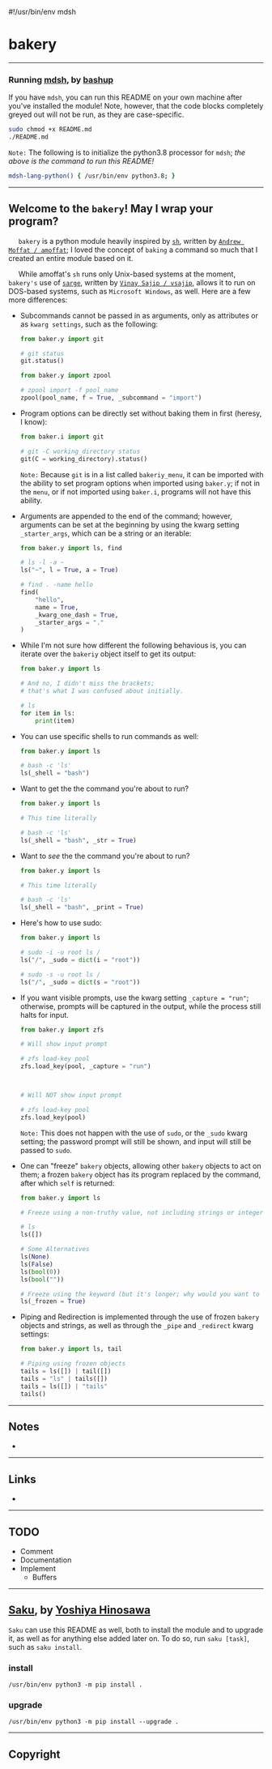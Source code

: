 #!/usr/bin/env mdsh
# bakery

***

### Running [mdsh](https://github.com/bashup/mdsh), by [bashup](https://github.com/bashup)

If you have `mdsh`, you can run this README on your own machine after you've installed the module! Note, however, that the code blocks completely greyed out will not be run, as they are case-specific.
```bash !
sudo chmod +x README.md
./README.md
```

`Note:` The following is to initialize the python3.8 processor for `mdsh`; *the above is the command to run this README!*
```bash @mdsh
mdsh-lang-python() { /usr/bin/env python3.8; }
```

***

## Welcome to the `bakery`! May I wrap your program?

&nbsp;&nbsp;&nbsp;&nbsp; `bakery` is a python module heavily inspired by [`sh`](https://amoffat.github.io/sh/), written by [`Andrew Moffat / amoffat`](https://github.com/amoffat); I loved the concept of `baking` a command so much that I created an entire module based on it.

&nbsp;&nbsp;&nbsp;&nbsp; While amoffat's `sh` runs only Unix-based systems at the moment, `bakery's` use of [`sarge`](https://sarge.readthedocs.io/en/latest/), written by [`Vinay Sajip / vsajip`](https://github.com/vsajip), allows it to run on DOS-based systems, such as `Microsoft Windows`, as well. Here are a few more differences:
* Subcommands cannot be passed in as arguments, only as attributes or as `kwarg settings`, such as the following:
    ```python
    from baker.y import git

    # git status
    git.status()
    ```

    ```python !
    from baker.y import zpool

    # zpool import -f pool_name
    zpool(pool_name, f = True, _subcommand = "import")
    ```

* Program options can be directly set without baking them in first (heresy, I know):
    ```python !
    from baker.i import git

    # git -C working_directory status
    git(C = working_directory).status()
    ```
    `Note:` Because `git` is in a list called `bakeriy_menu`, it can be imported with the ability to set program options when imported using `baker.y`; if not in the `menu`, or if not imported using `baker.i`, programs will not have this ability.

* Arguments are appended to the end of the command; however, arguments can be set at the beginning by using the kwarg setting `_starter_args`, which can be a string or an iterable:
    ```python
    from baker.y import ls, find

    # ls -l -a ~
    ls("~", l = True, a = True)

    # find . -name hello
    find(
        "hello",
        name = True,
        _kwarg_one_dash = True,
        _starter_args = "."
    )
    ```

* While I'm not sure how different the following behavious is, you can iterate over the `bakeriy` object itself to get its output:
    ```python
    from baker.y import ls

    # And no, I didn't miss the brackets;
    # that's what I was confused about initially.

    # ls
    for item in ls:
        print(item)
    ```

* You can use specific shells to run commands as well:
    ```python
    from baker.y import ls

    # bash -c 'ls'
    ls(_shell = "bash")
    ```

* Want to get the the command you're about to run?
    ```python
    from baker.y import ls

    # This time literally

    # bash -c 'ls'
    ls(_shell = "bash", _str = True)
    ```

* Want to *see* the the command you're about to run?
    ```python
    from baker.y import ls

    # This time literally

    # bash -c 'ls'
    ls(_shell = "bash", _print = True)
    ```

* Here's how to use sudo:
    ```python !
    from baker.y import ls

    # sudo -i -u root ls /
    ls("/", _sudo = dict(i = "root"))

    # sudo -s -u root ls /
    ls("/", _sudo = dict(s = "root"))
    ```

* If you want visible prompts, use the kwarg setting `_capture = "run"`; otherwise, prompts will be captured in the output, while the process still halts for input.
    ```python !
    from baker.y import zfs

    # Will show input prompt

    # zfs load-key pool
    zfs.load_key(pool, _capture = "run")



    # Will NOT show input prompt

    # zfs load-key pool
    zfs.load_key(pool)
    ```
    `Note:` This does not happen with the use of `sudo`, or the `_sudo` kwarg setting; the password prompt will still be shown, and input will still be passed to `sudo`.

* One can "freeze" `bakery` objects, allowing other `bakery` objects to act on them; a frozen `bakery` object has its program replaced by the command, after which `self` is returned:
    ```python
    from baker.y import ls

    # Freeze using a non-truthy value, not including strings or integers

    # ls
    ls([])

    # Some Alternatives
    ls(None)
    ls(False)
    ls(bool(0))
    ls(bool(""))

    # Freeze using the keyword (but it's longer; why would you want to do that? :P)
    ls(_frozen = True)
    ```

* Piping and Redirection is implemented through the use of frozen `bakery` objects and strings, as well as through the `_pipe` and `_redirect` kwarg settings:
    ```python
    from baker.y import ls, tail

    # Piping using frozen objects
    tails = ls([]) | tail([])
    tails = "ls" | tails([])
    tails = ls([]) | "tails"
    tails()
    ```


***

## Notes

* 

***

## Links

* 

***

## TODO

* Comment
* Documentation
* Implement
    * Buffers

***

## [Saku](https://github.com/kt3k/saku), by [Yoshiya Hinosawa](https://github.com/kt3k)

`Saku` can use this README as well, both to install the module and to upgrade it, as well as for anything else added later on. To do so, run `saku [task]`, such as `saku install`.

<!-- saku start -->

### install

    /usr/bin/env python3 -m pip install .

### upgrade

    /usr/bin/env python3 -m pip install --upgrade .

<!-- saku end -->

***

## Copyright
